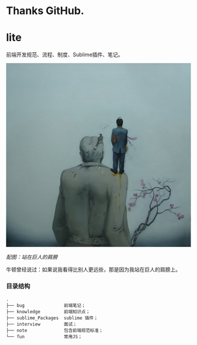 # Thanks GitHub.

lite
====

前端开发规范、流程、制度、Sublime插件、笔记。

![站在巨人的肩膀](img/super.jpg)

*配图：站在巨人的肩膀*

牛顿曾经说过：如果说我看得比别人更远些，那是因为我站在巨人的肩膀上。

### 目录结构
    .
    ├── bug               前端笔记；
	├── knowledge         前端知识点；
    ├── sublime_Packages  sublime 插件；
    ├── interview         面试；
    ├── note              包含前端规范标准；
    └── fun               常用JS；
